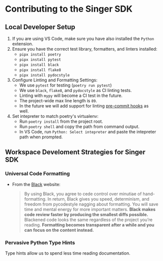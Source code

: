 # Contributing to the Singer SDK

## Local Developer Setup

1. If you are using VS Code, make sure you have also installed the `Python` extension.
2. Ensure you have the correct test library, formatters, and linters installed:
    - `pipx install poetry`
    - `pipx install pytest`
    - `pipx install black`
    - `pipx install flake8`
    - `pipx install pydocstyle`
3. Configure Linting and Formatting Settings:
    - We use `pytest` for testing (`poetry run pytest`)
    - We use `black`, `flake8`, and `pydocstyle` as CI linting tests.
    - Linting with `mypy` will become a CI test in the future.
    - The project-wide max line length is `89`.
    - In the future we will add support for linting
      [pre-commit hooks](https://gitlab.com/meltano/singer-sdk/-/issues/12) as well.
4. Set intepreter to match poetry's virtualenv:
    - Run `poetry install` from the project root.
    - Run `poetry shell` and copy the path from command output.
    - In VS Code, run `Python: Select intepreter` and paste the intepreter path when prompted.

## Workspace Develoment Strategies for Singer SDK

### Universal Code Formatting

- From the [Black](https://black.readthedocs.io) website:
    > By using Black, you agree to cede control over minutiae of hand-formatting. In return, Black gives you speed, determinism, and freedom from pycodestyle nagging about formatting. You will save time and mental energy for more important matters. **Black makes code review faster by producing the smallest diffs possible.** Blackened code looks the same regardless of the project you’re reading. **Formatting becomes transparent after a while and you can focus on the content instead.**

### Pervasive Python Type Hints

Type hints allow us to spend less time reading documentation.
